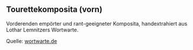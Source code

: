 ## Tourettekomposita (vorn)
Vorderenden empörter und rant-geeigneter Komposita, handextrahiert aus Lothar Lemnitzers Wortwarte.

Quelle: [wortwarte.de](http://wortwarte.de/)
